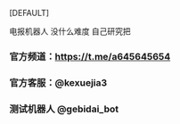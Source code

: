 [DEFAULT]

电报机器人 没什么难度 自己研究把 

### 官方频道：https://t.me/a645645654
### 官方客服：@kexuejia3
### 测试机器人 @gebidai_bot